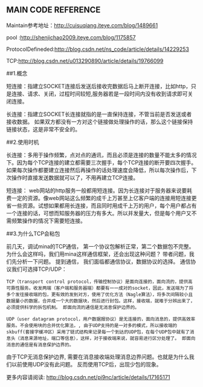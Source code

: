 ## MAIN CODE REFERENCE

Maintain参考地址：http://cuisuqiang.iteye.com/blog/1489661

pool :http://shenjichao2009.iteye.com/blog/1175857

ProtocolDefineded:http://blog.csdn.net/ns_code/article/details/14229253

TCP:http://blog.csdn.net/u013290890/article/details/19766099

##1.概念

短连接：指建立SOCKET连接后发送后接收完数据后马上断开连接，比如http，只是连接、请求、关闭，过程时间较短,服务器若是一段时间内没有收到请求即可关闭连接。

长连接：指建立SOCKET长连接就指的是一直保持连接，不管当前是否发送或者接收数据。 如果双方都没有一方对这个链接做处理操作的话，那么这个链接保持链接状态，这是非常不安全的。

##2.使用时机

长连接：多用于操作频繁，点对点的通讯，而且必须是连接的数量不能太多的情况下。因为每个TCP连接的建立都需要三次握手，每个TCP连接的断开要四次握手。如果每次操作都要建立连接然后再操作的话处理速度会降低，所以每次操作后，下次操作时直接发送数据就可以了，不用再建立TCP连接。

短连接： web网站的http服务一般都用短连接。因为长连接对于服务器来说要耗费一定的资源。像web网站这么频繁的成千上万甚至上亿客户端的连接用短连接更省一些资源。试想如果都用长连接，而且同时用成千上万的用户，每个用户都占有一个连接的话，可想而知服务器的压力有多大。所以并发量大，但是每个用户又不需频繁操作的情况下需要短连接。


##3.为什么TCP会粘包 

  前几天，调试mina的TCP通信， 第一个协议包解析正常，第二个数据包不完整。为什么会这样吗，我们用mina这样通信框架，还会出现这种问题？ 带者问题，我们先分析一下问题。
  提到通信， 我们面临都通信协议，数据协议的选择。 通信协议我们可选择TCP/UDP：

    TCP（transport control protocol，传输控制协议）是面向连接的，面向流的，提供高可靠性服务。收发两端（客户端和服务器端）都要有一一成对的socket，因此，发送端为了将多个发往接收端的包，更有效的发到对方，使用了优化方法（Nagle算法），将多次间隔较小且数据量小的数据，合并成一个大的数据块，然后进行封包。这样，接收端，就难于分辨出来了，必须提供科学的拆包机制。 即面向流的通信是无消息保护边界的。

    UDP（user datagram protocol，用户数据报协议）是无连接的，面向消息的，提供高效率服务。不会使用块的合并优化算法，, 由于UDP支持的是一对多的模式，所以接收端的skbuff(套接字缓冲区）采用了链式结构来记录每一个到达的UDP包，在每个UDP包中就有了消息头（消息来源地址，端口等信息），这样，对于接收端来说，就容易进行区分处理了。 即面向消息的通信是有消息保护边界的。

由于TCP无消息保护边界, 需要在消息接收端处理消息边界问题。也就是为什么我们以前使用UDP没有此问题。 反而使用TCP后，出现少包的现象。

更多内容请阅读: http://blog.csdn.net/pi9nc/article/details/17165171
